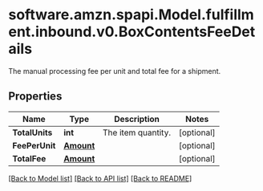 # software.amzn.spapi.Model.fulfillment.inbound.v0.BoxContentsFeeDetails
The manual processing fee per unit and total fee for a shipment.

## Properties

Name | Type | Description | Notes
------------ | ------------- | ------------- | -------------
**TotalUnits** | **int** | The item quantity. | [optional] 
**FeePerUnit** | [**Amount**](Amount.md) |  | [optional] 
**TotalFee** | [**Amount**](Amount.md) |  | [optional] 

[[Back to Model list]](../README.md#documentation-for-models) [[Back to API list]](../README.md#documentation-for-api-endpoints) [[Back to README]](../README.md)

